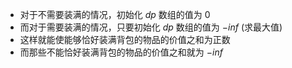 + 对于不需要装满的情况，初始化 $dp$ 数组的值为 $0$
+ 而对于需要装满的情况，只要初始化 $dp$ 数组的值为 $-inf$ (求最大值)
+ 这样就能使能够恰好装满背包的物品的价值之和为正数
+ 而那些不能恰好装满背包的物品的价值之和就为 $-inf$